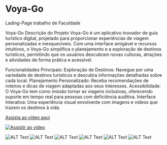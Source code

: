 # Voya-Go
Lading-Page trabalho de Faculdade




Voya-Go
Descrição do Projeto
Voya-Go é um aplicativo inovador de guia turístico digital, projetado para proporcionar experiências de viagem personalizadas e inesquecíveis. Com uma interface amigável e recursos intuitivos, o Voya-Go simplifica o planejamento e a exploração de destinos turísticos, permitindo que os usuários descubram novas culturas, atrações e atividades de forma prática e acessível.

Funcionalidades Principais:
Exploração de Destinos: Navegue por uma variedade de destinos turísticos e descubra informações detalhadas sobre cada local.
Planejamento Personalizado: Receba recomendações de roteiros e dicas de viagem adaptadas aos seus interesses.
Acessibilidade: O Voya-Go tem como missão tornar as viagens inclusivas, oferecendo suporte em tempo real para pessoas com deficiência auditiva.
Interface Interativa: Uma experiência visual envolvente com imagens e vídeos que trazem os destinos à vida.

[Assista ao vídeo aqui](https://youtu.be/mrYKP79yC0A)

[![Assistir ao vídeo](https://img.youtube.com/vi/mrYKP79yC0A/0.jpg)](https://youtu.be/mrYKP79yC0A)


![ALT Text](img-git/tela-1.png)
![ALT Text](img-git/tela-2.png)
![ALT Text](img-git/tela-3.png)
![ALT Text](img-git/tela-4.png)
![ALT Text](img-git/tela-5.png)
![ALT Text](img-git/tela-6.png)

